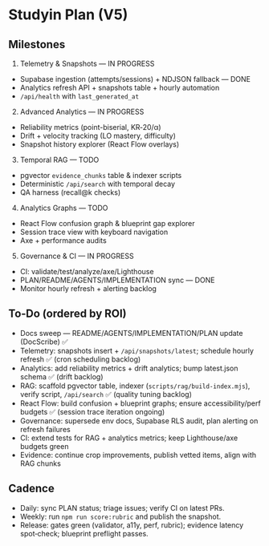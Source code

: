 # Studyin Plan (V5)

## Milestones

1) Telemetry & Snapshots — IN PROGRESS
- Supabase ingestion (attempts/sessions) + NDJSON fallback — DONE
- Analytics refresh API + snapshots table + hourly automation
- `/api/health` with `last_generated_at`

2) Advanced Analytics — IN PROGRESS
- Reliability metrics (point-biserial, KR‑20/α)
- Drift + velocity tracking (LO mastery, difficulty)
- Snapshot history explorer (React Flow overlays)

3) Temporal RAG — TODO
- pgvector `evidence_chunks` table & indexer scripts
- Deterministic `/api/search` with temporal decay
- QA harness (recall@k checks)

4) Analytics Graphs — TODO
- React Flow confusion graph & blueprint gap explorer
- Session trace view with keyboard navigation
- Axe + performance audits

5) Governance & CI — IN PROGRESS
- CI: validate/test/analyze/axe/Lighthouse
- PLAN/README/AGENTS/IMPLEMENTATION sync — DONE
- Monitor hourly refresh + alerting backlog

## To‑Do (ordered by ROI)

- Docs sweep — README/AGENTS/IMPLEMENTATION/PLAN update (DocScribe) ✅
- Telemetry: snapshots insert + `/api/snapshots/latest`; schedule hourly refresh ✅ (cron scheduling backlog)
- Analytics: add reliability metrics + drift analytics; bump latest.json schema ✅ (drift backlog)
- RAG: scaffold pgvector table, indexer (`scripts/rag/build-index.mjs`), verify script, `/api/search` ✅ (quality tuning backlog)
- React Flow: build confusion + blueprint graphs; ensure accessibility/perf budgets ✅ (session trace iteration ongoing)
- Governance: supersede env docs, Supabase RLS audit, plan alerting on refresh failures
- CI: extend tests for RAG + analytics metrics; keep Lighthouse/axe budgets green
- Evidence: continue crop improvements, publish vetted items, align with RAG chunks

## Cadence
- Daily: sync PLAN status; triage issues; verify CI on latest PRs.
- Weekly: run `npm run score:rubric` and publish the snapshot.
- Release: gates green (validator, a11y, perf, rubric); evidence latency spot‑check; blueprint preflight passes.
